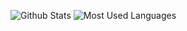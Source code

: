 ![Github Stats](https://github-readme-stats.vercel.app/api?username=janml&theme=vue-dark&count_private=true&include_all_commits=true)
![Most Used Languages](https://github-readme-stats.vercel.app/api/top-langs/?username=janml&theme=vue-dark&layout=compact&langs_count=10)
